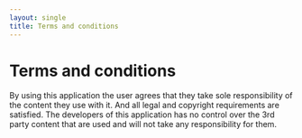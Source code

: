 ```yaml
---
layout: single
title: Terms and conditions
---
```


# Terms and conditions

By using this application the user agrees that they take sole responsibility of the content they use with it. And all legal and copyright requirements are satisfied. The developers of this application has no control over the 3rd party content that are used and will not take any responsibility for them. 
